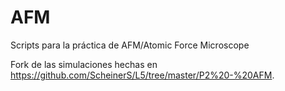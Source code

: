 # AFM
Scripts para la práctica de AFM/Atomic Force Microscope

Fork de las simulaciones hechas en https://github.com/ScheinerS/L5/tree/master/P2%20-%20AFM.
